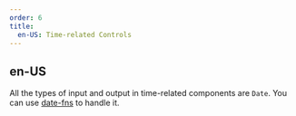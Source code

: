 ```yaml
---
order: 6
title:
  en-US: Time-related Controls
---
```


## en-US

All the types of input and output in time-related components are `Date`. You can use [date-fns](https://date-fns.org/) to handle it.
